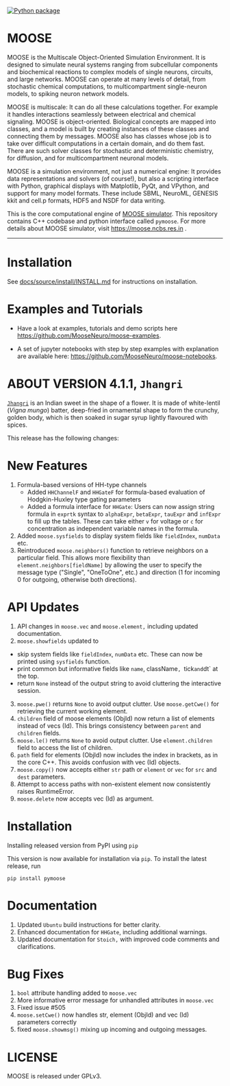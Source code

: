 [![Python package](https://github.com/BhallaLab/moose-core/actions/workflows/pymoose.yml/badge.svg)](https://github.com/BhallaLab/moose-core/actions/workflows/pymoose.yml)

# MOOSE

MOOSE is the Multiscale Object-Oriented Simulation Environment. It is designed
to simulate neural systems ranging from subcellular components and biochemical
reactions to complex models of single neurons, circuits, and large networks. 
MOOSE can operate at many levels of detail, from stochastic chemical 
computations, to multicompartment single-neuron models, to spiking neuron
network models.

MOOSE is multiscale: It can do all these calculations together. For example
it handles interactions seamlessly between electrical and chemical signaling.
MOOSE is object-oriented. Biological concepts are mapped into classes, and
a model is built by creating instances of these classes and connecting them
by messages. MOOSE also has classes whose job is to take over difficult
computations in a certain domain, and do them fast. There are such solver
classes for stochastic and deterministic chemistry, for diffusion, and for 
multicompartment neuronal models.

MOOSE is a simulation environment, not just a numerical engine: It provides
data representations and solvers (of course!), but also a scripting interface
with Python, graphical displays with Matplotlib, PyQt, and VPython, and 
support for many model formats. These include SBML, NeuroML, GENESIS kkit 
and cell.p formats, HDF5 and NSDF for data writing.

This is the core computational engine of [MOOSE
simulator](https://github.com/BhallaLab/moose). This repository
contains C++ codebase and python interface called `pymoose`. For more
details about MOOSE simulator, visit https://moose.ncbs.res.in .


-------------
  
# Installation

See [docs/source/install/INSTALL.md](docs/source/install/INSTALL.md) for instructions on installation.

# Examples and Tutorials
- Have a look at examples, tutorials and demo scripts here
https://github.com/MooseNeuro/moose-examples.

- A set of jupyter notebooks with step by step examples with explanation are available here:
https://github.com/MooseNeuro/moose-notebooks.

# ABOUT VERSION 4.1.1, `Jhangri`

[`Jhangri`](https://en.wikipedia.org/wiki/Imarti) is an Indian sweet
in the shape of a flower. It is made of white-lentil (*Vigna mungo*)
batter, deep-fried in ornamental shape to form the crunchy, golden
body, which is then soaked in sugar syrup lightly flavoured with
spices.

This release has the following changes:

# New Features
1.  Formula-based versions of HH-type channels 
     - Added `HHChannelF` and `HHGateF` for formula-based evaluation of Hodgkin-Huxley type gating parameters
     - Added a formula interface for `HHGate`: Users can now assign string formula in `exprtk` syntax to `alphaExpr`, `betaExpr`, `tauExpr` and `infExpr` to fill up the               tables. These can take either `v` for voltage or `c` for concentration as independent variable names in the formula.
2. Added `moose.sysfields` to display system fields like `fieldIndex`, `numData` etc. 
3. Reintroduced `moose.neighbors()` function to retrieve neighbors on a particular field. This allows more flexibility than `element.neighbors[fieldName]` by allowing the user to specify the message type ("Single", "OneToOne", etc.) and direction (1 for incoming 0 for outgoing, otherwise both directions).

# API Updates
1. API changes in  `moose.vec` and `moose.element,` including updated documentation.
2. `moose.showfields` updated to 
 - skip system fields like `fieldIndex`, `numData` etc. These can now be printed using `sysfields` function.
 -  print common but informative fields like `name`, className`, `tick` and `dt` at the top.
 - return `None` instead of the output string to avoid cluttering the interactive session.
3. `moose.pwe()` returns `None` to avoid output clutter. Use `moose.getCwe()` for retrieving the current working element.
4. `children` field of moose elements (ObjId) now return a list of elements instead of vecs (Id). This brings consistency between `parent` and `children` fields.
5. `moose.le()` returns `None` to avoid output clutter. Use `element.children` field to access the list of children.
6. `path` field for elements (ObjId) now includes the index in brackets, as in the core C++. This avoids confusion with vec (Id) objects.
7. `moose.copy()` now accepts either `str` path or `element` or `vec` for `src` and `dest` parameters.
8. Attempt to access paths with non-existent element now consistently raises RuntimeError.
9. `moose.delete` now accepts vec (Id) as argument.

# Installation
Installing released version from PyPI using `pip`

This version is now available for installation via `pip`. To install the latest release, run
```
pip install pymoose
```

# Documentation
1. Updated `Ubuntu` build instructions for better clarity.
2. Enhanced documentation for `HHGate`, including additional warnings.
3. Updated documentation for `Stoich,` with improved code comments and clarifications.

# Bug Fixes
1. `bool` attribute handling added to `moose.vec`
2. More informative error message for unhandled attributes in `moose.vec`
3. Fixed issue #505
4. `moose.setCwe()` now handles str, element (ObjId) and vec (Id) parameters correctly
5. fixed `moose.showmsg()` mixing up incoming and outgoing messages.


   
# LICENSE

MOOSE is released under GPLv3.
